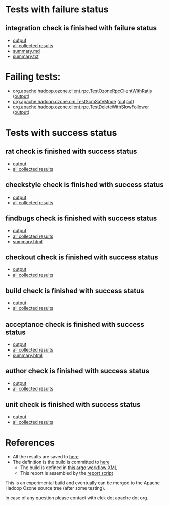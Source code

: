 # Tests with failure status

## integration check is finished with failure status

   * [output](https://raw.githubusercontent.com/elek/ozone-ci-03/master/pr/pr-hdds2344-pvmt5/integration/output.log)
   * [all collected results](https://github.com/elek/ozone-ci-03/tree/master/pr/pr-hdds2344-pvmt5/integration)
   * [summary.md](https://github.com/elek/ozone-ci-03/tree/master/pr/pr-hdds2344-pvmt5/integration/summary.md)
   * [summary.txt](https://github.com/elek/ozone-ci-03/tree/master/pr/pr-hdds2344-pvmt5/integration/summary.txt)

# Failing tests: 

 * [org.apache.hadoop.ozone.client.rpc.TestOzoneRpcClientWithRatis](hadoop-ozone/integration-test/org.apache.hadoop.ozone.client.rpc.TestOzoneRpcClientWithRatis.txt) ([output](hadoop-ozone/integration-test/org.apache.hadoop.ozone.client.rpc.TestOzoneRpcClientWithRatis-output.txt))
 * [org.apache.hadoop.ozone.om.TestScmSafeMode](hadoop-ozone/integration-test/org.apache.hadoop.ozone.om.TestScmSafeMode.txt) ([output](hadoop-ozone/integration-test/org.apache.hadoop.ozone.om.TestScmSafeMode-output.txt))
 * [org.apache.hadoop.ozone.client.rpc.TestDeleteWithSlowFollower](hadoop-ozone/integration-test/org.apache.hadoop.ozone.client.rpc.TestDeleteWithSlowFollower.txt) ([output](hadoop-ozone/integration-test/org.apache.hadoop.ozone.client.rpc.TestDeleteWithSlowFollower-output.txt))


# Tests with success status

## rat check is finished with success status

   * [output](https://raw.githubusercontent.com/elek/ozone-ci-03/master/pr/pr-hdds2344-pvmt5/rat/output.log)
   * [all collected results](https://github.com/elek/ozone-ci-03/tree/master/pr/pr-hdds2344-pvmt5/rat)


## checkstyle check is finished with success status

   * [output](https://raw.githubusercontent.com/elek/ozone-ci-03/master/pr/pr-hdds2344-pvmt5/checkstyle/output.log)
   * [all collected results](https://github.com/elek/ozone-ci-03/tree/master/pr/pr-hdds2344-pvmt5/checkstyle)


## findbugs check is finished with success status

   * [output](https://raw.githubusercontent.com/elek/ozone-ci-03/master/pr/pr-hdds2344-pvmt5/findbugs/output.log)
   * [all collected results](https://github.com/elek/ozone-ci-03/tree/master/pr/pr-hdds2344-pvmt5/findbugs)
   * [summary.html](https://elek.github.io/ozone-ci-03/pr/pr-hdds2344-pvmt5/findbugs/summary.html)


## checkout check is finished with success status

   * [output](https://raw.githubusercontent.com/elek/ozone-ci-03/master/pr/pr-hdds2344-pvmt5/checkout/output.log)
   * [all collected results](https://github.com/elek/ozone-ci-03/tree/master/pr/pr-hdds2344-pvmt5/checkout)


## build check is finished with success status

   * [output](https://raw.githubusercontent.com/elek/ozone-ci-03/master/pr/pr-hdds2344-pvmt5/build/output.log)
   * [all collected results](https://github.com/elek/ozone-ci-03/tree/master/pr/pr-hdds2344-pvmt5/build)


## acceptance check is finished with success status

   * [output](https://raw.githubusercontent.com/elek/ozone-ci-03/master/pr/pr-hdds2344-pvmt5/acceptance/output.log)
   * [all collected results](https://github.com/elek/ozone-ci-03/tree/master/pr/pr-hdds2344-pvmt5/acceptance)
   * [summary.html](https://elek.github.io/ozone-ci-03/pr/pr-hdds2344-pvmt5/acceptance/summary.html)


## author check is finished with success status

   * [output](https://raw.githubusercontent.com/elek/ozone-ci-03/master/pr/pr-hdds2344-pvmt5/author/output.log)
   * [all collected results](https://github.com/elek/ozone-ci-03/tree/master/pr/pr-hdds2344-pvmt5/author)


## unit check is finished with success status

   * [output](https://raw.githubusercontent.com/elek/ozone-ci-03/master/pr/pr-hdds2344-pvmt5/unit/output.log)
   * [all collected results](https://github.com/elek/ozone-ci-03/tree/master/pr/pr-hdds2344-pvmt5/unit)




# References

 * All the results are saved to [here](https://github.com/elek/ozone-ci-03/tree/master/pr/pr-hdds2344-pvmt5/)
 * The definition is the build is committed to [here](https://github.com/elek/argo-ozone)
    * The build is defined in [this argo workflow XML](https://github.com/elek/argo-ozone/blob/master/ozone-build.yaml)
    * This report is assembled by the [report script](https://github.com/elek/argo-ozone/blob/master/scripts/report.sh)

This is an experimental build and eventually can be merged to the Apache Hadoop Ozone source tree (after some testing).

In case of any question please contact with elek dot apache dot org.
